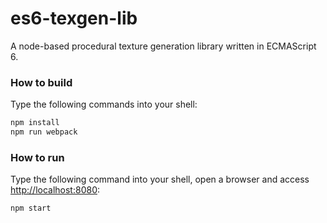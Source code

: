 # es6-texgen-lib
A node-based procedural texture generation library written in ECMAScript 6.

### How to build
Type the following commands into your shell:
```bash
npm install
npm run webpack
```
### How to run
Type the following command into your shell, open a browser and access [http://localhost:8080](http://localhost:8080):
```bash
npm start
```



